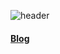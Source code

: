 ![header](https://capsule-render.vercel.app/api?type=venom&color=timeGradient&height=180&section=header&text=i%20yungui&fontSize=90)
#### [Blog](https://yung-lee.tistory.com)
